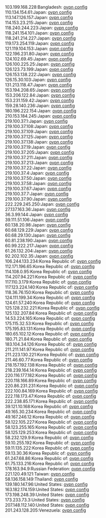 103.199.168.228:Bangladesh: [ovpn config](vpn/103_199_168_228.ovpn)  
110.134.154.61:Japan: [ovpn config](vpn/110_134_154_61.ovpn)  
113.147.126.157:Japan: [ovpn config](vpn/113_147_126_157.ovpn)  
114.153.23.215:Japan: [ovpn config](vpn/114_153_23_215.ovpn)  
118.240.244.223:Japan: [ovpn config](vpn/118_240_244_223.ovpn)  
118.241.154.101:Japan: [ovpn config](vpn/118_241_154_101.ovpn)  
118.241.214.227:Japan: [ovpn config](vpn/118_241_214_227.ovpn)  
119.173.254.119:Japan: [ovpn config](vpn/119_173_254_119.ovpn)  
121.119.104.153:Japan: [ovpn config](vpn/121_119_104_153.ovpn)  
122.196.231.80:Japan: [ovpn config](vpn/122_196_231_80.ovpn)  
124.102.69.45:Japan: [ovpn config](vpn/124_102_69_45.ovpn)  
126.100.225.25:Japan: [ovpn config](vpn/126_100_225_25.ovpn)  
126.123.73.199:Japan: [ovpn config](vpn/126_123_73_199.ovpn)  
126.153.138.222:Japan: [ovpn config](vpn/126_153_138_222.ovpn)  
126.15.30.103:Japan: [ovpn config](vpn/126_15_30_103.ovpn)  
131.213.118.47:Japan: [ovpn config](vpn/131_213_118_47.ovpn)  
153.194.208.65:Japan: [ovpn config](vpn/153_194_208_65.ovpn)  
153.206.122.84:Japan: [ovpn config](vpn/153_206_122_84.ovpn)  
153.231.159.42:Japan: [ovpn config](vpn/153_231_159_42.ovpn)  
159.28.140.236:Japan: [ovpn config](vpn/159_28_140_236.ovpn)  
180.196.222.154:Japan: [ovpn config](vpn/180_196_222_154.ovpn)  
210.153.184.245:Japan: [ovpn config](vpn/210_153_184_245.ovpn)  
219.100.37.1:Japan: [ovpn config](vpn/219_100_37_1.ovpn)  
219.100.37.108:Japan: [ovpn config](vpn/219_100_37_108.ovpn)  
219.100.37.109:Japan: [ovpn config](vpn/219_100_37_109.ovpn)  
219.100.37.125:Japan: [ovpn config](vpn/219_100_37_125.ovpn)  
219.100.37.138:Japan: [ovpn config](vpn/219_100_37_138.ovpn)  
219.100.37.19:Japan: [ovpn config](vpn/219_100_37_19.ovpn)  
219.100.37.205:Japan: [ovpn config](vpn/219_100_37_205.ovpn)  
219.100.37.211:Japan: [ovpn config](vpn/219_100_37_211.ovpn)  
219.100.37.213:Japan: [ovpn config](vpn/219_100_37_213.ovpn)  
219.100.37.22:Japan: [ovpn config](vpn/219_100_37_22.ovpn)  
219.100.37.4:Japan: [ovpn config](vpn/219_100_37_4.ovpn)  
219.100.37.50:Japan: [ovpn config](vpn/219_100_37_50.ovpn)  
219.100.37.58:Japan: [ovpn config](vpn/219_100_37_58.ovpn)  
219.100.37.67:Japan: [ovpn config](vpn/219_100_37_67.ovpn)  
219.100.37.7:Japan: [ovpn config](vpn/219_100_37_7.ovpn)  
219.100.37.90:Japan: [ovpn config](vpn/219_100_37_90.ovpn)  
222.229.245.250:Japan: [ovpn config](vpn/222_229_245_250.ovpn)  
27.137.163.36:Japan: [ovpn config](vpn/27_137_163_36.ovpn)  
36.3.99.144:Japan: [ovpn config](vpn/36_3_99_144.ovpn)  
39.111.51.106:Japan: [ovpn config](vpn/39_111_51_106.ovpn)  
60.138.20.98:Japan: [ovpn config](vpn/60_138_20_98.ovpn)  
60.68.129.229:Japan: [ovpn config](vpn/60_68_129_229.ovpn)  
60.68.29.130:Japan: [ovpn config](vpn/60_68_29_130.ovpn)  
60.81.238.190:Japan: [ovpn config](vpn/60_81_238_190.ovpn)  
60.99.222.217:Japan: [ovpn config](vpn/60_99_222_217.ovpn)  
61.26.132.204:Japan: [ovpn config](vpn/61_26_132_204.ovpn)  
92.202.102.35:Japan: [ovpn config](vpn/92_202_102_35.ovpn)  
106.244.133.234:Korea Republic of: [ovpn config](vpn/106_244_133_234.ovpn)  
112.171.196.65:Korea Republic of: [ovpn config](vpn/112_171_196_65.ovpn)  
114.108.0.95:Korea Republic of: [ovpn config](vpn/114_108_0_95.ovpn)  
114.207.94.221:Korea Republic of: [ovpn config](vpn/114_207_94_221.ovpn)  
117.110.3.179:Korea Republic of: [ovpn config](vpn/117_110_3_179.ovpn)  
117.123.224.140:Korea Republic of: [ovpn config](vpn/117_123_224_140.ovpn)  
118.36.76.150:Korea Republic of: [ovpn config](vpn/118_36_76_150.ovpn)  
124.111.199.34:Korea Republic of: [ovpn config](vpn/124_111_199_34.ovpn)  
124.61.57.240:Korea Republic of: [ovpn config](vpn/124_61_57_240.ovpn)  
125.128.232.221:Korea Republic of: [ovpn config](vpn/125_128_232_221.ovpn)  
125.132.207.84:Korea Republic of: [ovpn config](vpn/125_132_207_84.ovpn)  
14.53.224.165:Korea Republic of: [ovpn config](vpn/14_53_224_165.ovpn)  
175.115.32.53:Korea Republic of: [ovpn config](vpn/175_115_32_53.ovpn)  
175.195.83.131:Korea Republic of: [ovpn config](vpn/175_195_83_131.ovpn)  
180.65.102.12:Korea Republic of: [ovpn config](vpn/180_65_102_12.ovpn)  
180.71.21.84:Korea Republic of: [ovpn config](vpn/180_71_21_84.ovpn)  
183.104.34.126:Korea Republic of: [ovpn config](vpn/183_104_34_126.ovpn)  
211.211.141.97:Korea Republic of: [ovpn config](vpn/211_211_141_97.ovpn)  
211.223.130.221:Korea Republic of: [ovpn config](vpn/211_223_130_221.ovpn)  
211.46.60.77:Korea Republic of: [ovpn config](vpn/211_46_60_77.ovpn)  
218.157.192.138:Korea Republic of: [ovpn config](vpn/218_157_192_138.ovpn)  
218.239.164.14:Korea Republic of: [ovpn config](vpn/218_239_164_14.ovpn)  
220.116.177.182:Korea Republic of: [ovpn config](vpn/220_116_177_182.ovpn)  
220.118.166.89:Korea Republic of: [ovpn config](vpn/220_118_166_89.ovpn)  
220.86.231.231:Korea Republic of: [ovpn config](vpn/220_86_231_231.ovpn)  
222.100.84.169:Korea Republic of: [ovpn config](vpn/222_100_84_169.ovpn)  
222.118.173.47:Korea Republic of: [ovpn config](vpn/222_118_173_47.ovpn)  
222.238.85.171:Korea Republic of: [ovpn config](vpn/222_238_85_171.ovpn)  
39.121.10.168:Korea Republic of: [ovpn config](vpn/39_121_10_168.ovpn)  
49.165.30.234:Korea Republic of: [ovpn config](vpn/49_165_30_234.ovpn)  
49.167.246.12:Korea Republic of: [ovpn config](vpn/49_167_246_12.ovpn)  
58.122.105.227:Korea Republic of: [ovpn config](vpn/58_122_105_227.ovpn)  
58.123.255.165:Korea Republic of: [ovpn config](vpn/58_123_255_165.ovpn)  
58.125.129.253:Korea Republic of: [ovpn config](vpn/58_125_129_253.ovpn)  
58.232.129.9:Korea Republic of: [ovpn config](vpn/58_232_129_9.ovpn)  
59.10.255.192:Korea Republic of: [ovpn config](vpn/59_10_255_192.ovpn)  
59.11.135.222:Korea Republic of: [ovpn config](vpn/59_11_135_222.ovpn)  
59.13.30.36:Korea Republic of: [ovpn config](vpn/59_13_30_36.ovpn)  
61.247.68.86:Korea Republic of: [ovpn config](vpn/61_247_68_86.ovpn)  
61.75.133.216:Korea Republic of: [ovpn config](vpn/61_75_133_216.ovpn)  
178.163.94.9:Russian Federation: [ovpn config](vpn/178_163_94_9.ovpn)  
221.120.49.121:Taiwan: [ovpn config](vpn/221_120_49_121.ovpn)  
58.136.158.149:Thailand: [ovpn config](vpn/58_136_158_149.ovpn)  
139.180.147.96:United States: [ovpn config](vpn/139_180_147_96.ovpn)  
163.182.174.159:United States: [ovpn config](vpn/163_182_174_159.ovpn)  
173.198.248.39:United States: [ovpn config](vpn/173_198_248_39.ovpn)  
173.233.73.3:United States: [ovpn config](vpn/173_233_73_3.ovpn)  
207.148.112.140:United States: [ovpn config](vpn/207_148_112_140.ovpn)  
201.243.128.205:Venezuela: [ovpn config](vpn/201_243_128_205.ovpn)  
